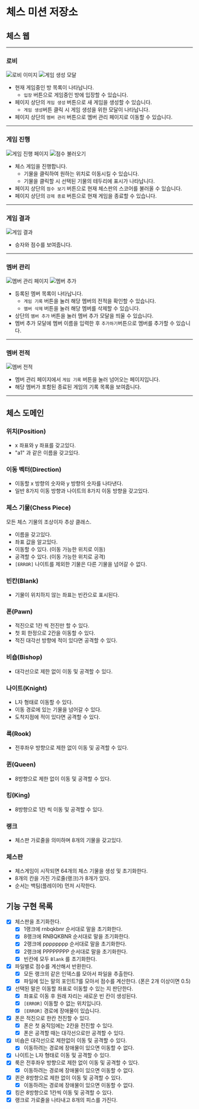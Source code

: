 # 체스 미션 저장소

## 체스 웹

---

### 로비

<img src="./README-IMAGE/lobby.png" alt="로비 이미지">
<img src="./README-IMAGE/lobby-create-game-modal.png" alt="게임 생성 모달">

- 현재 게임중인 방 목록이 나타납니다.
    - `입장` 버튼으로 게임중인 방에 입장할 수 있습니다.
- 페이지 상단의 `게임 생성` 버튼으로 새 게임을 생성할 수 있습니다.
    - `게임 생성`버튼 클릭 시 게임 생성을 위한 모달이 나타납니다.
- 페이지 상단의 `멤버 관리` 버튼으로 멤버 관리 페이지로 이동할 수 있습니다.

---

### 게임 진행

<img src="./README-IMAGE/play.png" alt="게임 진행 페이지">
<img src="./README-IMAGE/play-score.png" alt="점수 불러오기">

- 체스 게임을 진행합니다.
    - 기물을 클릭하여 원하는 위치로 이동시킬 수 있습니다.
    - 기물을 클릭할 시 선택된 기물의 테두리에 표시가 나타납니다.
- 페이지 상단의 `점수 보기` 버튼으로 현재 체스판의 스코어를 불러올 수 있습니다.
- 페이지 상단의 `강제 종료` 버튼으로 현재 게임을 종료할 수 있습니다.

---

### 게임 결과

<img src="./README-IMAGE/result.png" alt="게임 결과">

- 승자와 점수를 보여줍니다.

---

### 멤버 관리

<img src="./README-IMAGE/member-management.png" alt="멤버 관리 페이지">
<img src="./README-IMAGE/add-member.png" alt="멤버 추가">

- 등록된 멤버 목록이 나타납니다.
    - `게임 기록` 버튼을 눌러 해당 멤버의 전적을 확인할 수 있습니다.
    - `멤버 삭제` 버튼을 눌러 해당 멤버를 삭제할 수 있습니다.
- 상단의 `멤버 추가` 버튼을 눌러 멤버 추가 모달을 띄울 수 있습니다.
- 멤버 추가 모달에 멤버 이름을 입력한 후 `추가하기`버튼으로 멤버를 추가할 수 있습니다.

---

### 멤버 전적

<img src="./README-IMAGE/history.png" alt="멤버 전적">

- 멤버 관리 페이지에서 `게임 기록` 버튼을 눌러 넘어오는 페이지입니다.
- 해당 멤버가 포함된 종료된 게임의 기록 목록을 보여줍니다.

---

## 체스 도메인

### 위치(Position)

- x 좌표와 y 좌표를 갖고있다.
- "a1" 과 같은 이름을 갖고있다.

### 이동 벡터(Direction)

- 이동할 x 방향의 숫자와 y 방향의 숫자를 나타낸다.
- 일반 8가지 이동 방향과 나이트의 8가지 이동 방향을 갖고있다.

### 체스 기물(Chess Piece)

모든 체스 기물의 조상이자 추상 클래스.

- 이름을 갖고있다.
- 좌표 값을 알고있다.
- 이동할 수 있다. (이동 가능한 위치로 이동)
- 공격할 수 있다. (이동 가능한 위치로 공격)
- `[ERROR]` 나이트를 제외한 기물은 다른 기물을 넘어갈 수 없다.

### 빈칸(Blank)

- 기물이 위치하지 않는 좌표는 빈칸으로 표시된다.

### 폰(Pawn)

- 적진으로 1칸 씩 전진만 할 수 있다.
- 첫 회 한정으로 2칸을 이동할 수 있다.
- 적진 대각선 방향에 적이 있다면 공격할 수 있다.

### 비숍(Bishop)

- 대각선으로 제한 없이 이동 및 공격할 수 있다.

### 나이트(Knight)

- L자 형태로 이동할 수 있다.
- 이동 경로에 있는 기물을 넘어갈 수 있다.
- 도착지점에 적이 있다면 공격할 수 있다.

### 룩(Rook)

- 전후좌우 방향으로 제한 없이 이동 및 공격할 수 있다.

### 퀸(Queen)

- 8방향으로 제한 없이 이동 및 공격할 수 있다.

### 킹(King)

- 8방향으로 1칸 씩 이동 및 공격할 수 있다.

### 랭크

- 체스판 가로줄을 의미하며 8개의 기물을 갖고있다.

### 체스판

- 체스게임이 시작되면 64개의 체스 기물을 생성 및 초기화한다.
- 8개의 칸을 가진 가로줄(랭크)가 8개가 있다.
- 순서는 백팀(플레이어) 먼저 시작한다.

## 기능 구현 목록

- [x]  체스판을 초기화한다.
    - [x]  1랭크에 rnbqkbnr 순서대로 말을 초기화한다.
    - [x]  8랭크에 RNBQKBNR 순서대로 말을 초기화한다.
    - [x]  2랭크에 pppppppp 순서대로 말을 초기화한다.
    - [x]  2랭크에 PPPPPPPP 순서대로 말을 초기화한다.
    - [x]  빈칸에 모두 `Blank` 를 초기화한다.
- [x]  파일별로 점수를 계산해서 반환한다.
    - [x]  모든 랭크의 같은 인덱스를 모아서 파일을 추출한다.
    - [x]  파일에 있는 말의 포인트?를 모아서 점수를 계산한다. (폰은 2개 이상이면 0.5)
- [x]  선택된 말은 이동할 좌표로 이동할 수 있는 지 판단한다.
    - [x]  좌표로 이동 후 원래 자리는 새로운 빈 칸이 생성된다.
    - [x]  `[ERROR]` 이동할 수 없는 위치입니다.
    - [x]  `[ERROR]` 경로에 장애물이 있습니다.
- [x]  폰은 적진으로 한칸 전진할 수 있다.
    - [x]  폰은 첫 움직임에는 2칸을 전진할 수 있다.
    - [x]  폰은 공격할 때는 대각선으로만 공격할 수 있다.
- [x]  비숍은 대각선으로 제한없이 이동 및 공격할 수 있다.
    - [x]  이동하려는 경로에 장애물이 있으면 이동할 수 없다.
- [x]  나이트는 L자 형태로 이동 및 공격할 수 있다.
- [x]  룩은 전후좌우 방향으로 제한 없이 이동 및 공격할 수 있다.
    - [x]  이동하려는 경로에 장애물이 있으면 이동할 수 없다.
- [x]  퀸은 8방향으로 제한 없이 이동 및 공격할 수 있다.
    - [x]  이동하려는 경로에 장애물이 있으면 이동할 수 없다.
- [x]  킹은 8방향으로 1칸씩 이동 및 공격할 수 있다.
- [x]  랭크로 가로줄을 나타내고 8개의 피스를 가진다.